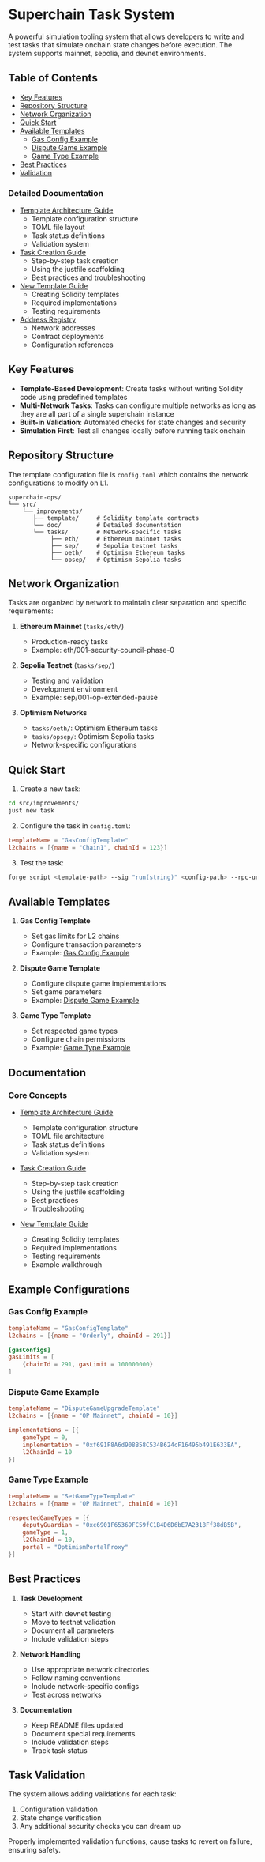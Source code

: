 # Superchain Task System

A powerful simulation tooling system that allows developers to write and test tasks that simulate onchain state changes before execution. The system supports mainnet, sepolia, and devnet environments.

## Table of Contents

- [Key Features](#key-features)
- [Repository Structure](#repository-structure)
- [Network Organization](#network-organization)
- [Quick Start](#quick-start)
- [Available Templates](#available-templates)
  * [Gas Config Example](#gas-config-example)
  * [Dispute Game Example](#dispute-game-example)
  * [Game Type Example](#game-type-example)
- [Best Practices](#best-practices)
- [Validation](#validation)

### Detailed Documentation
- [Template Architecture Guide](./doc/TEMPLATE_ARCHITECTURE.md)
  * Template configuration structure
  * TOML file layout
  * Task status definitions
  * Validation system
- [Task Creation Guide](./doc/TASK_CREATION_GUIDE.md)
  * Step-by-step task creation
  * Using the justfile scaffolding
  * Best practices and troubleshooting
- [New Template Guide](./doc/NEW_TEMPLATE_GUIDE.md)
  * Creating Solidity templates
  * Required implementations
  * Testing requirements
- [Address Registry](./doc/ADDRESS_REGISTRY.md)
  * Network addresses
  * Contract deployments
  * Configuration references

## Key Features

- **Template-Based Development**: Create tasks without writing Solidity code using predefined templates
- **Multi-Network Tasks**: Tasks can configure multiple networks as long as they are all part of a single superchain instance
- **Built-in Validation**: Automated checks for state changes and security
- **Simulation First**: Test all changes locally before running task onchain

## Repository Structure
The template configuration file is `config.toml` which contains the network configurations to modify on L1.

```
superchain-ops/
└── src/
    └── improvements/
       ├── template/     # Solidity template contracts
       └── doc/          # Detailed documentation
       └── tasks/        # Network-specific tasks
            ├── eth/     # Ethereum mainnet tasks
            ├── sep/     # Sepolia testnet tasks
            ├── oeth/    # Optimism Ethereum tasks
            └── opsep/   # Optimism Sepolia tasks
```

## Network Organization

Tasks are organized by network to maintain clear separation and specific requirements:

1. **Ethereum Mainnet** (`tasks/eth/`)
   - Production-ready tasks
   - Example: eth/001-security-council-phase-0

2. **Sepolia Testnet** (`tasks/sep/`)
   - Testing and validation
   - Development environment
   - Example: sep/001-op-extended-pause

3. **Optimism Networks**
   - `tasks/oeth/`: Optimism Ethereum tasks
   - `tasks/opsep/`: Optimism Sepolia tasks
   - Network-specific configurations

## Quick Start

1. Create a new task:
```bash
cd src/improvements/
just new task
```

2. Configure the task in `config.toml`:
```toml
templateName = "GasConfigTemplate"
l2chains = [{name = "Chain1", chainId = 123}]
```

3. Test the task:
```bash
forge script <template-path> --sig "run(string)" <config-path> --rpc-url devnet -vvv
```

## Available Templates

1. **Gas Config Template**
   - Set gas limits for L2 chains
   - Configure transaction parameters
   - Example: [Gas Config Example](#gas-config-example)

2. **Dispute Game Template**
   - Configure dispute game implementations
   - Set game parameters
   - Example: [Dispute Game Example](#dispute-game-example)

3. **Game Type Template**
   - Set respected game types
   - Configure chain permissions
   - Example: [Game Type Example](#game-type-example)

## Documentation

### Core Concepts
- [Template Architecture Guide](./doc/TEMPLATE_ARCHITECTURE.md)
  * Template configuration structure
  * TOML file architecture
  * Task status definitions
  * Validation system

- [Task Creation Guide](./doc/TASK_CREATION_GUIDE.md)
  * Step-by-step task creation
  * Using the justfile scaffolding
  * Best practices
  * Troubleshooting

- [New Template Guide](./doc/NEW_TEMPLATE_GUIDE.md)
  * Creating Solidity templates
  * Required implementations
  * Testing requirements
  * Example walkthrough

## Example Configurations

### Gas Config Example
```toml
templateName = "GasConfigTemplate"
l2chains = [{name = "Orderly", chainId = 291}]

[gasConfigs]
gasLimits = [
    {chainId = 291, gasLimit = 100000000}
]
```

### Dispute Game Example
```toml
templateName = "DisputeGameUpgradeTemplate"
l2chains = [{name = "OP Mainnet", chainId = 10}]

implementations = [{
    gameType = 0,
    implementation = "0xf691F8A6d908B58C534B624cF16495b491E633BA",
    l2ChainId = 10
}]
```

### Game Type Example
```toml
templateName = "SetGameTypeTemplate"
l2chains = [{name = "OP Mainnet", chainId = 10}]

respectedGameTypes = [{
    deputyGuardian = "0xc6901F65369FC59fC1B4D6D6bE7A2318Ff38dB5B",
    gameType = 1,
    l2ChainId = 10,
    portal = "OptimismPortalProxy"
}]
```

## Best Practices

1. **Task Development**
   - Start with devnet testing
   - Move to testnet validation
   - Document all parameters
   - Include validation steps

2. **Network Handling**
   - Use appropriate network directories
   - Follow naming conventions
   - Include network-specific configs
   - Test across networks

3. **Documentation**
   - Keep README files updated
   - Document special requirements
   - Include validation steps
   - Track task status

## Task Validation

The system allows adding validations for each task:
1. Configuration validation
2. State change verification
3. Any additional security checks you can dream up

Properly implemented validation functions, cause tasks to revert on failure, ensuring safety.
